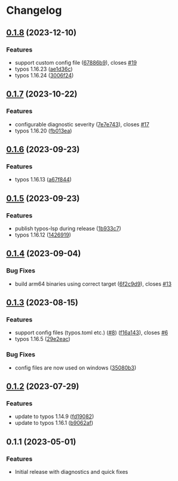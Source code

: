 # Changelog

## [0.1.8](https://github.com/tekumara/typos-vscode/compare/v0.1.7...v0.1.8) (2023-12-10)


### Features

* support custom config file ([67886b9](https://github.com/tekumara/typos-vscode/commit/67886b961fe9238fb6af19414bc07f18ad65959f)), closes [#19](https://github.com/tekumara/typos-vscode/issues/19)
* typos 1.16.23 ([ae1d36c](https://github.com/tekumara/typos-vscode/commit/ae1d36ca33d191b39d88d859ce6caf1864735498))
* typos 1.16.24 ([3006f24](https://github.com/tekumara/typos-vscode/commit/3006f2418e823902e7150d91b444d57eb78b7f64))

## [0.1.7](https://github.com/tekumara/typos-vscode/compare/v0.1.6...v0.1.7) (2023-10-22)


### Features

* configurable diagnostic severity ([7e7e743](https://github.com/tekumara/typos-vscode/commit/7e7e74397e77bc23b07e3d10ea863af4cdc1dccb)), closes [#17](https://github.com/tekumara/typos-vscode/issues/17)
* typos 1.16.20 ([fb013ea](https://github.com/tekumara/typos-vscode/commit/fb013ea3e96172e0c4ce07019fbebd71a2d6329e))

## [0.1.6](https://github.com/tekumara/typos-vscode/compare/v0.1.5...v0.1.6) (2023-09-23)


### Features

* typos 1.16.13 ([a67f844](https://github.com/tekumara/typos-vscode/commit/a67f844f5d369772dcd1be1d6eba89e607ccbe3e))

## [0.1.5](https://github.com/tekumara/typos-vscode/compare/v0.1.4...v0.1.5) (2023-09-23)


### Features

* publish typos-lsp during release ([1b933c7](https://github.com/tekumara/typos-vscode/commit/1b933c7f9f044330c18fa3ad32976f1b1acc9c87))
* typos 1.16.12 ([1426919](https://github.com/tekumara/typos-vscode/commit/1426919066d94bb36bb0bf292d03504177268669))

## [0.1.4](https://github.com/tekumara/typos-vscode/compare/v0.1.3...v0.1.4) (2023-09-04)


### Bug Fixes

* build arm64 binaries using correct target ([6f2c9d9](https://github.com/tekumara/typos-vscode/commit/6f2c9d9f89c74d5c6b0a8a57f7653550193c54b0)), closes [#13](https://github.com/tekumara/typos-vscode/issues/13)

## [0.1.3](https://github.com/tekumara/typos-vscode/compare/v0.1.2...v0.1.3) (2023-08-15)


### Features

* support config files (typos.toml etc.) ([#8](https://github.com/tekumara/typos-vscode/issues/8)) ([f16a143](https://github.com/tekumara/typos-vscode/commit/f16a143ab660969e2162b8eb2d388f87a041ec59)), closes [#6](https://github.com/tekumara/typos-vscode/issues/6)
* typos 1.16.5 ([29e2eac](https://github.com/tekumara/typos-vscode/commit/29e2eacc78406d648b422c21b6349eaadfa97007))


### Bug Fixes

* config files are now used on windows ([35080b3](https://github.com/tekumara/typos-vscode/commit/35080b374af3674dcc34938fed660333b772a9df))

## [0.1.2](https://github.com/tekumara/typos-vscode/compare/v0.1.1...v0.1.2) (2023-07-29)


### Features

* update to typos 1.14.9 ([fd19082](https://github.com/tekumara/typos-vscode/commit/fd1908284a8ceb101a47f6dd89d4c4168fabfaa1))
* update to typos 1.16.1 ([b9062af](https://github.com/tekumara/typos-vscode/commit/b9062afd338fafb79ea0d67ccb171f90350e10b0))

## 0.1.1 (2023-05-01)


### Features

* Initial release with diagnostics and quick fixes
